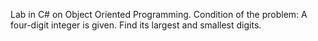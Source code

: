 Lab in C# on Object Oriented Programming. Condition of the problem: A four-digit integer is given. Find its largest and smallest digits.
